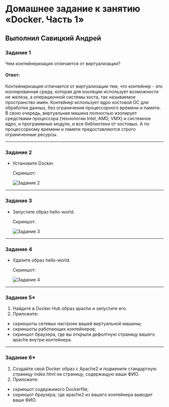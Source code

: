 # Домашнее задание к занятию «Docker. Часть 1»

## Выполнил Савицкий Андрей

### Задание 1 

Чем контейнеризация отличается от виртуализации?

#### Ответ:
Контейнеризация отличается от виртуализации тем, что контейнер - это изолированная среда, которая для изоляции использует возможности не железа, а операционной системы хоста, так называемое пространство имён. Контейнер использует ядро хостовой ОС для обработки данных, без ограничения процессорного времени и памяти. В свою очередь, виртуальная машина полностью изолирует средствами процессора (технологии Intel, AMD, VMX) и системное ядро, и программные модули, и все библиотеки от хостовых. А по процессорному времени и памяти предоставляются строго ограниченные ресурсы.  

---

### Задание 2 

* Установите Docker.

   Скриншот:

  ![Задание 2](https://github.com/user-attachments/assets/0460d81e-d7ba-461c-bb13-eda626a3da19)

---

### Задание 3

* Запустите образ hello-world.

   Скриншот:

  ![Задание 3](https://github.com/user-attachments/assets/03bd2f4a-e460-4604-8098-0492be71cafa)

---

### Задание 4 

* Удалите образ hello-world.

   Скриншот:

  ![Задание 4](https://github.com/user-attachments/assets/7f397c85-da18-4b09-9391-d5e9236d1bca)

---

### Задание 5*

1. Найдите в Docker Hub образ apache и запустите его.
1. Приложите:
 * скриншоты сетевых настроек вашей виртуальной машины;
 * скриншоты работающих контейнеров;
 * скриншот браузера, где вы открыли дефолтную страницу вашего apache внутри контейнера.

---

### Задание 6*

1. Создайте свой Docker образ с Apache2 и подмените стандартную страницу index.html на страницу, содержащую ваши ФИО.
1. Приложите:
 * скриншот содержимого Dockerfile;
 * скриншот браузера, где apache2 из вашего контейнера выводит ваши ФИО.
